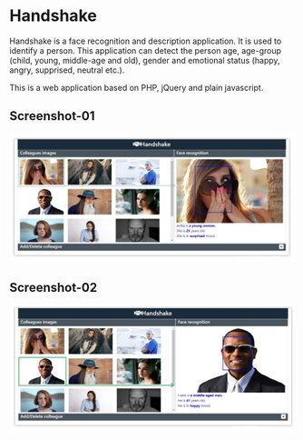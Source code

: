 # Handshake
Handshake is a face recognition and description application. It is used to identify a person. This application can detect the person age, age-group (child, young, middle-age and old), gender and emotional status (happy, angry, supprised, neutral etc.).

This is a web application based on PHP, jQuery and plain javascript.

<h2>Screenshot-01</h2>

<img src="screenshot/pic01.jpg">


<h2>Screenshot-02</h2>

<img src="screenshot/pic02.jpg">

